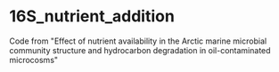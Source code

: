 # 16S_nutrient_addition
Code from "Effect of nutrient availability in the Arctic marine microbial community structure and hydrocarbon degradation in oil-contaminated microcosms"
